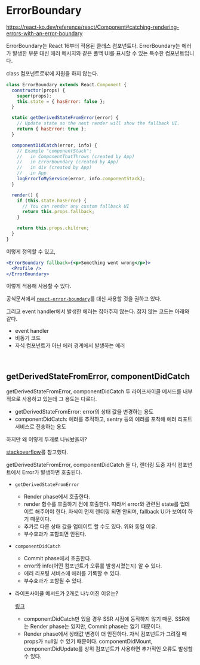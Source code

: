 # ErrorBoundary

https://react-ko.dev/reference/react/Component#catching-rendering-errors-with-an-error-boundary

ErrorBoundary는 React 16부터 적용된 클래스 컴포넌트다. ErrorBoundary는 에러가 발생한 부분 대신 에러 메시지와 같은 폴백 UI를 표시할 수 있는 특수한 컴포넌트입니다.

class 컴포넌트로밖에 지원을 하지 않는다.

```jsx
class ErrorBoundary extends React.Component {
  constructor(props) {
    super(props);
    this.state = { hasError: false };
  }

  static getDerivedStateFromError(error) {
    // Update state so the next render will show the fallback UI.
    return { hasError: true };
  }

  componentDidCatch(error, info) {
    // Example "componentStack":
    //   in ComponentThatThrows (created by App)
    //   in ErrorBoundary (created by App)
    //   in div (created by App)
    //   in App
    logErrorToMyService(error, info.componentStack);
  }

  render() {
    if (this.state.hasError) {
      // You can render any custom fallback UI
      return this.props.fallback;
    }

    return this.props.children;
  }
}
```

이렇게 정의할 수 있고,

```jsx
<ErrorBoundary fallback={<p>Something went wrong</p>}>
  <Profile />
</ErrorBoundary>
```

이렇게 적용해 사용할 수 있다.

공식문서에서 [`react-error-boundary`](https://github.com/bvaughn/react-error-boundary)를 대신 사용할 것을 권하고 있다.

그리고 event handler에서 발생한 에러는 잡아주지 않는다. 잡지 않는 코드는 아래와 같다.

- event handler
- 비동기 코드
- 자식 컴포넌트가 아닌 에러 경계에서 발생하는 에러

<br/>

## getDerivedStateFromError, componentDidCatch

getDerivedStateFromError, componentDidCatch 두 라이프사이클 메서드를 내부적으로 사용하고 있는데 그 용도는 다르다.

- getDerivedStateFromError: error의 상태 값을 변경하는 용도
- componentDidCatch: 에러를 추적하고, sentry 등의 에러를 포착해 에러 리포트 서비스로 전송하는 용도

하지만 왜 이렇게 두개로 나눠놨을까?

[stackoverflow](https://stackoverflow.com/questions/52962851/whats-the-difference-between-getderivedstatefromerror-and-componentdidcatch)를 참고했다.

getDerivedStateFromError, componentDidCatch 둘 다, 렌더링 도중 자식 컴포넌트에서 Error가 발생하면 호출된다.

- `getDerivedStateFromError`
  - Render phase에서 호출한다.
  - render 함수를 호출하기 전에 호출한다. 따라서 error와 관련된 state를 업데이트 해주어야 한다. 자식이 먼저 렌더링 되면 안되며, fallback UI가 보여야 하기 때문이다.
  - 추가로 다른 상태 값을 업데이트 할 수도 있다. 위와 동일 이유.
  - 부수효과가 포함되면 안된다.
- `componentDidCatch`
  - Commit phase에서 호출한다.
  - error와 info(어떤 컴포넌트가 오류를 발생시켰는지) 알 수 있다.
  - 에러 리포팅 서비스에 에러를 기록할 수 있다.
  - 부수효과가 포함될 수 있다.
- 라이프사이클 메서드가 2개로 나누어진 이유는?

  [링크](https://github.com/reactjs/react.dev/pull/1223#discussion_r223174431)

  - componentDidCatch만 있을 경우 SSR 시점에 동작하지 않기 때문. SSR에는 Render phase는 있지만, Commit phase는 없기 때문이다.
  - Render phase에서 상태값 변경이 더 안전하다. 자식 컴포넌트가 그려질 때 props가 null일 수 있기 때문이다. componentDidMount, componentDidUpdate를 상위 컴포넌트가 사용하면 추가적인 오류도 발생할 수 있다.
